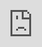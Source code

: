 ```yaml
---
layout: post
title: "스포일러 2AM의 조권은 '불후의 명곡'의 '나쁜 남자'입니다."
author: "Kpop News"
thumbnail: "https://www.allkpop.com/upload/2021/02/content/060705/thumb/1612613128_germainej.jpg"
tags: 
---
```




<div class="video_wrapper" style="padding-top: 56.25%;">
    <iframe id="player" class="main_video" src="https://www.youtube.com/embed/D1vgS5DMqNU" width="100%" height="100%" frameborder="0" allowfullscreen="" style="display: block !important; position: absolute; top: 0px; left: 0px; width: 100%; height: 100%;"></iframe>
</div>


2AM의 조권이 `불후의 명곡`으로 악동 편을 꺼냈다.

비에게 바친 `불후의 명곡`의 2월 6일 스페셜에서 조권은 비의 2002년 인기곡 `나쁜 남자`를 부른 두 번째 공연자였다. 그는 공연 전 "월간 시험처럼 느껴진다. 그만큼 긴장된다."

2AM 멤버는 비의 "Bad Man"을 탱고에 영향을 미치는 좀 더 긍정적인 노래로 탈바꿈시켰다. 조권이 라운드를 따냈지만 최종 승을 차지한 건 에이티즈다.

위 조권의 "나쁜 남자"와 아래 비의 원작을 보세요!


<div class="video_wrapper" style="padding-top: 56.25%;">
    <iframe width="100%" height="100%" src="https://www.youtube.com/embed/Lfgg_AVzyIg" frameborder="0" allow="accelerometer; autoplay; clipboard-write; encrypted-media; gyroscope; picture-in-picture" allowfullscreen="" style="position: absolute; top: 0px; left: 0px; width: 100%; height: 100%;"></iframe>
</div>



<div class="video_wrapper" style="padding-top: 56.25%;">
    <iframe width="100%" height="100%" src="https://www.youtube.com/embed/EONzm0mhrHo" frameborder="0" allow="accelerometer; autoplay; clipboard-write; encrypted-media; gyroscope; picture-in-picture" allowfullscreen="" style="position: absolute; top: 0px; left: 0px; width: 100%; height: 100%;"></iframe>
</div>
